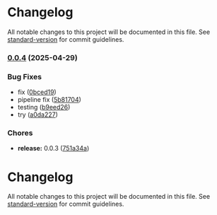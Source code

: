 # Changelog

All notable changes to this project will be documented in this file. See [standard-version](https://github.com/conventional-changelog/standard-version) for commit guidelines.

### [0.0.4](https://gitlab.com/promethistai-projects/ciirc-projects/selfservice/selfservice_react/compare/v0.0.3...v0.0.4) (2025-04-29)


### Bug Fixes

* fix ([0bced19](https://gitlab.com/promethistai-projects/ciirc-projects/selfservice/selfservice_react/commit/0bced192ddacc5e96fdb57734b88da9790b24cc2))
* pipeline fix ([5b81704](https://gitlab.com/promethistai-projects/ciirc-projects/selfservice/selfservice_react/commit/5b81704669e74a864d1d90c95c8689286c3235ef))
* testing ([b9eed26](https://gitlab.com/promethistai-projects/ciirc-projects/selfservice/selfservice_react/commit/b9eed26542b84526f34608ec85aaf106a289426c))
* try ([a0da227](https://gitlab.com/promethistai-projects/ciirc-projects/selfservice/selfservice_react/commit/a0da227e4dbf479fec81dafe9f769ed0f0e66a96))


### Chores

* **release:** 0.0.3 ([751a34a](https://gitlab.com/promethistai-projects/ciirc-projects/selfservice/selfservice_react/commit/751a34a37c0246b6417fd645c8821eea689e6fcd))

# Changelog

All notable changes to this project will be documented in this file. See [standard-version](https://github.com/conventional-changelog/standard-version) for commit guidelines.
